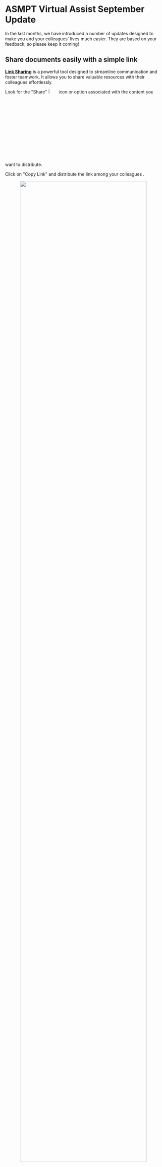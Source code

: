 # ASMPT Virtual Assist September Update

In the last months, we have introduced a number of updates designed to make you and your colleagues' lives much easier. They are based on your feedback, so please keep it coming!

## Share documents easily with a **simple link**

**[Link Sharing](../../Features/linksharing.md)** is a powerful tool designed to streamline communication and foster teamwork. It allows you to share valuable resources with their colleagues effortlessly.

Look for the "Share" <img src="https://i.imgur.com/EMQaeuo.png" width="6%"></img> icon or option associated with the content you want to distribute.

Click on "Copy Link" and distribute the link among your colleagues .

<p align="center"><img src="https://i.imgur.com/cHpbe5G.gif" width="90%"></p>

The update is also available and completely compatible with the Virtual Assist App!

<p align="center"><img src="https://i.imgur.com/6YBUY6z.gif" width="40%"></p>


## Store machine-specific information in the new **Machine logbook**

The **[digital logbook](../../Features/logbook.md)** serves as a historical record of a machine's lifecycle. Over time, it accumulates a wealth of knowledge, insights, and best practices shared by colleagues. Read all about it [here](../../Features/logbook.md).

<p align="center"><img src="https://i.imgur.com/kHjpJQo.gif" width="50%"></p>

This rich repository of information can be invaluable for troubleshooting, training new team members, or identifying patterns and trends related to the machine's performance.

## Titles available in English and German

!!! tip "Beyond English and German"

    This feature will also be available for all other languages as they are made available in the system.

Titles for all documents are now available in **German** whenever German titles exist. These are visible in both the **Documents and All Documents screens**, as well as the **the App's Documents screen**.

<p align="center"><img src="https://i.imgur.com/Cpq0h3T.gif" width="100%"></p>

The language of the title you see will depend on your UI language. If you use the system in German, you will see German titles whenever possible. Otherwise, you will see the English ones.

<p align="center"><img src="https://i.imgur.com/oioh2kF.gif" width="50%"></p>

When filtering for documents, we will search in both the German and the English titles, so you never run into the issue of not finding what you are looking for. 

## Newer documents are more visible to users

We have increased the importance of recency for our search results, meaning that newer documents will be ranked higher for most searches. This is especially helpful for documents which have multiple superseding versions, such as software installation manuals (see below).

<p align="center"><img src="https://i.imgur.com/kfkKz2w.png" width="70%"></p>

## Virtual Assist Web fits better on tablets

The Virtual Assist Web is more responsive on tablets and smaller screens. Whenever there is not enough space, the sidebar will collapse, giving you more space for the content you need.

<p align="center">
    <video controls autoplay width="100%">
        <source src="https://i.imgur.com/w9CH8eK.mp4" type="video/mp4"> 
    </video>
</p>

## Bugfixes

Additionally, we've addressed a number of bugs in our system. Below is a list of highlights.

- Whenever we aren't sure what language your question is in, our system will generate answers based on your UI language. No more unwanted English results when asking a question in German!
- You no longer need to click twice on the result for the document to open the right page. It will now open on the right page at the first click!
- Images with the same name won't overwrite each other anymore when uploading them to different articles or tutorials. No more having to deal with renaming images or videos!
- Thumbs-up interaction is much more responsive

## Tell us what you think!

As always, we are happy to hear from you. You can always contact us under [asm-support.df@asmpt.com](https://smt.asmpt.com/en/products/software-solutions/virtual-assist).

